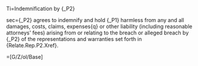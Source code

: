 Ti=Indemnification by {_P2}

sec={_P2} agrees to indemnify and hold {_P1} harmless from any and all damages, costs, claims, expenses{q} or other liability (including reasonable attorneys' fees) arising from or relating to the breach or alleged breach by {_P2} of the representations and warranties set forth in {Relate.Rep.P2.Xref}.

=[G/Z/ol/Base]
